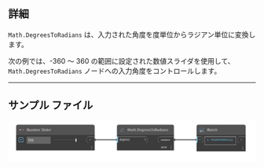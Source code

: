 ## 詳細
`Math.DegreesToRadians` は、入力された角度を度単位からラジアン単位に変換します。

次の例では、-360 ～ 360 の範囲に設定された数値スライダを使用して、`Math.DegreesToRadians` ノードへの入力角度をコントロールします。
___
## サンプル ファイル

![Math.DegreesToRadians](./DSCore.Math.DegreesToRadians_img.jpg)
